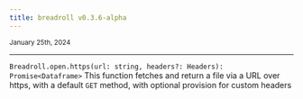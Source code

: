 ```yaml
---
title: breadroll v0.3.6-alpha
---
```


<small>January 25th, 2024</small>

---

`Breadroll.open.https(url: string, headers?: Headers): Promise<Dataframe>` This function fetches and return a file via a URL over https, with a default `GET` method, with optional provision for custom headers